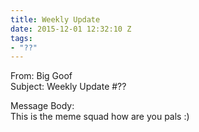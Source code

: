 ```yaml
---
title: Weekly Update
date: 2015-12-01 12:32:10 Z
tags:
- "??"
---
```


From: Big Goof  
Subject: Weekly Update #??  

Message Body:  
This is the meme squad how are you pals :)
